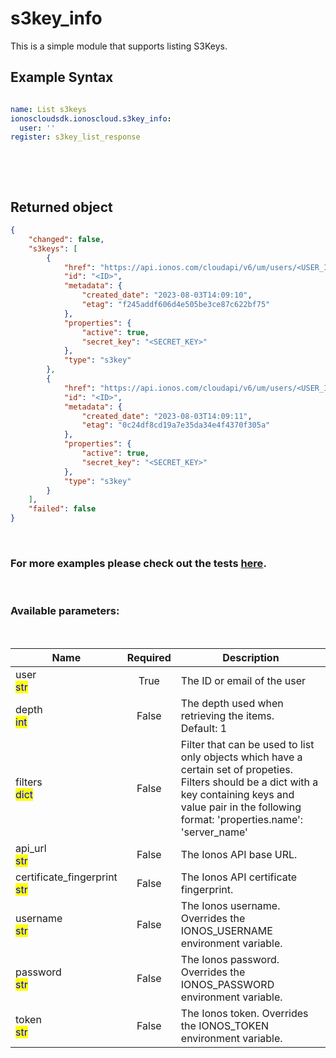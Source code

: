 # s3key_info

This is a simple module that supports listing S3Keys.

## Example Syntax


```yaml

name: List s3keys
ionoscloudsdk.ionoscloud.s3key_info:
  user: ''
register: s3key_list_response

```

&nbsp;

&nbsp;
## Returned object
```json
{
    "changed": false,
    "s3keys": [
        {
            "href": "https://api.ionos.com/cloudapi/v6/um/users/<USER_ID>/s3keys/<ID>",
            "id": "<ID>",
            "metadata": {
                "created_date": "2023-08-03T14:09:10",
                "etag": "f245addf606d4e505be3ce87c622bf75"
            },
            "properties": {
                "active": true,
                "secret_key": "<SECRET_KEY>"
            },
            "type": "s3key"
        },
        {
            "href": "https://api.ionos.com/cloudapi/v6/um/users/<USER_ID>/s3keys/<ID>",
            "id": "<ID>",
            "metadata": {
                "created_date": "2023-08-03T14:09:11",
                "etag": "0c24df8cd19a7e35da34e4f4370f305a"
            },
            "properties": {
                "active": true,
                "secret_key": "<SECRET_KEY>"
            },
            "type": "s3key"
        }
    ],
    "failed": false
}

```

&nbsp;
### For more examples please check out the tests [here](https://github.com/ionos-cloud/module-ansible/tree/master/tests/user-management).

&nbsp;
### Available parameters:
&nbsp;

<table data-full-width="true">
  <thead>
    <tr>
      <th width="22.8vw">Name</th>
      <th width="10.8vw" align="center">Required</th>
      <th>Description</th>
    </tr>
  </thead>
  <tbody>
  <tr>
  <td>user<br/><mark style="color:blue;">str</mark></td>
  <td align="center">True</td>
  <td>The ID or email of the user</td>
  </tr>
  <tr>
  <td>depth<br/><mark style="color:blue;">int</mark></td>
  <td align="center">False</td>
  <td>The depth used when retrieving the items.<br />Default: 1</td>
  </tr>
  <tr>
  <td>filters<br/><mark style="color:blue;">dict</mark></td>
  <td align="center">False</td>
  <td>Filter that can be used to list only objects which have a certain set of propeties. Filters should be a dict with a key containing keys and value pair in the following format: 'properties.name': 'server_name'</td>
  </tr>
  <tr>
  <td>api_url<br/><mark style="color:blue;">str</mark></td>
  <td align="center">False</td>
  <td>The Ionos API base URL.</td>
  </tr>
  <tr>
  <td>certificate_fingerprint<br/><mark style="color:blue;">str</mark></td>
  <td align="center">False</td>
  <td>The Ionos API certificate fingerprint.</td>
  </tr>
  <tr>
  <td>username<br/><mark style="color:blue;">str</mark></td>
  <td align="center">False</td>
  <td>The Ionos username. Overrides the IONOS_USERNAME environment variable.</td>
  </tr>
  <tr>
  <td>password<br/><mark style="color:blue;">str</mark></td>
  <td align="center">False</td>
  <td>The Ionos password. Overrides the IONOS_PASSWORD environment variable.</td>
  </tr>
  <tr>
  <td>token<br/><mark style="color:blue;">str</mark></td>
  <td align="center">False</td>
  <td>The Ionos token. Overrides the IONOS_TOKEN environment variable.</td>
  </tr>
  </tbody>
</table>
